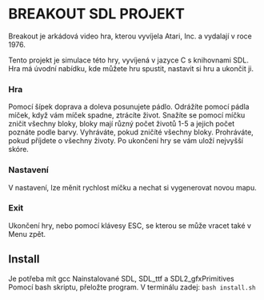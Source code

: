 # BREAKOUT SDL PROJEKT

Breakout je arkádová video hra, kterou vyvíjela Atari, Inc. a vydalají v roce 1976.

Tento projekt je simulace této hry, vyvíjená v jazyce C s knihovnami SDL.
Hra má úvodní nabídku, kde můžete hru spustit, nastavit si hru a ukončit ji.

### Hra

Pomocí šípek doprava a doleva posunujete pádlo.
Odrážíte pomocí pádla míček, když vám míček spadne, ztrácíte život.
Snažíte se pomocí míčku zničit všechny bloky, bloky mají různý počet životů 1-5 a jejich počet poznáte podle barvy.
Vyhráváte, pokud zničíté všechny bloky.
Prohráváte, pokud příjdete o všechny životy.
Po ukončení hry se vám uloží nejvyšší skóre.

### Nastavení

V nastavení, lze měnit rychlost míčku a nechat si vygenerovat novou mapu.

### Exit

Ukončení hry, nebo pomocí klávesy ESC, se kterou se může vracet také v Menu zpět.


## Install

Je potřeba mít gcc
Nainstalované SDL, SDL_ttf a SDL2_gfxPrimitives
Pomocí bash skriptu, přeložte program.
V terminálu zadej: ```bash install.sh```
